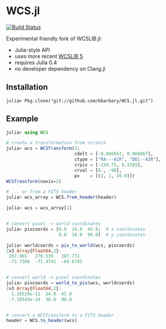 WCS.jl
======

[![Build Status](https://img.shields.io/travis/kbarbary/WCS.jl.svg?style=flat-square)](https://travis-ci.org/kbarbary/WCS.jl)

Experimental friendly fork of WCSLIB.jl:

- Julia-style API
- uses more recent [WCSLIB 5](http://www.atnf.csiro.au/people/mcalabre/WCS/)
- requires Julia 0.4
- no developer dependency on Clang.jl

Installation
------------

```jlcon
julia> Pkg.clone("git://github.com/kbarbary/WCS.jl.git")
```

Example
-------

```julia
julia> using WCS

# create a transformation from scratch
julia> wcs = WCSTransform(2;
                          cdelt = [-0.066667, 0.066667],
                          ctype = ["RA---AIR", "DEC--AIR"],
                          crpix = [-234.75, 8.3393],
                          crval = [0., -90],
                          pv    = [(2, 1, 45.0)])
WCSTransform(naxis=2)

# ... or from a FITS header
julia> wcs_array = WCS.from_header(header)

julia> wcs = wcs_array[1]


# convert pixel -> world coordinates
julia> pixcoords = [0.0  24.0  45.0;  # x coordinates
                    0.0  38.0  98.0]  # y coordinates

julia> worldcoords = pix_to_world(wcs, pixcoords)
2x3 Array{Float64,2}:
 267.965   276.539   287.771 
 -73.7366  -71.9741  -69.6781


# convert world -> pixel coordinates
julia> pixcoords = world_to_pix(wcs, worldcoords)
2x3 Array{Float64,2}:
  1.16529e-12  24.0  45.0
 -7.10543e-14  38.0  98.0


# convert a WCSTransform to a FITS header
header = WCS.to_header(wcs)
```

